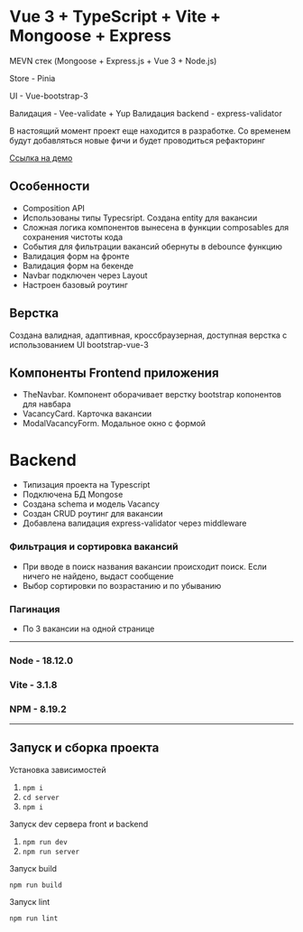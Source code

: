 # Vue 3 + TypeScript + Vite + Mongoose + Express

MEVN стек (Mongoose + Express.js + Vue 3 + Node.js)

Store - Pinia

UI - Vue-bootstrap-3

Валидация - Vee-validate + Yup
Валидация backend - express-validator

В настоящий момент проект еще находится в разработке. Со временем будут добавляться новые фичи и будет проводиться рефакторинг

[Ссылка на демо](https://ansnekit.github.io/)


## Особенности

- Composition API
- Использованы типы Typecsript. Создана entity для вакансии
- Сложная логика компонентов вынесена в функции composables для сохранения чистоты кода
- События для фильтрации вакансий обернуты в debounce функцию
- Валидация форм на фронте
- Валидация форм на бекенде
- Navbar подключен через Layout
- Настроен базовый роутинг

## Верстка

Создана валидная, адаптивная, кроссбраузерная, доступная верстка с использованием UI bootstrap-vue-3

## Компоненты Frontend приложения

- TheNavbar. Компонент оборачивает верстку bootstrap копонентов для навбара
- VacancyCard. Карточка вакансии
- ModalVacancyForm. Модальное окно с формой

# Backend

- Типизация проекта на Typescript
- Подключена БД Mongose
- Создана schema и модель Vacancy
- Создан CRUD роутинг для вакансии
- Добавлена валидация express-validator через middleware

### Фильтрация и сортировка вакансий

- При вводе в поиск названия вакансии происходит поиск. Если ничего не найдено, выдаст сообщение
- Выбор сортировки по возрастанию и по убыванию

### Пагинация

- По 3 вакансии на одной странице

---
### Node - 18.12.0

### Vite - 3.1.8

### NPM - 8.19.2
---
## Запуск и сборка проекта

Установка зависимостей

1. `npm i`
2. `cd server`
3. `npm i`

Запуск dev сервера front и backend

1. `npm run dev`
2. `npm run server`

Запуск build

`npm run build`

Запуск lint

`npm run lint`